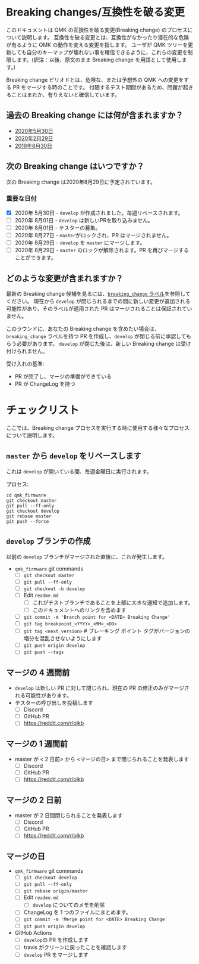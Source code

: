 # Breaking changes/互換性を破る変更

<!---
  grep --no-filename "^[ ]*git diff" docs/ja/*.md | sh
  original document: 0.9.0:docs/breaking_changes.md
  git diff 0.9.0 HEAD -- docs/breaking_changes.md | cat
-->

このドキュメントは QMK の互換性を破る変更(Breaking change) のプロセスについて説明します。
互換性を破る変更とは、互換性がなかったり潜在的な危険が有るように QMK の動作を変える変更を指します。
ユーザが QMK ツリーを更新しても自分のキーマップが壊れない事を確信できるように、これらの変更を制限します。(訳注：以後、原文のまま Breaking change を用語として使用します。)

Breaking change ピリオドとは、危険な、または予想外の QMK への変更をする PR をマージする時のことです。
付随するテスト期間があるため、問題が起きることはまれか、有りえないと確信しています。

## 過去の Breaking change には何が含まれますか？

* [2020年5月30日](ja/ChangeLog/20200530.md)
* [2020年2月29日](ja/ChangeLog/20200229.md)
* [2019年8月30日](ja/ChangeLog/20190830.md)

## 次の Breaking change はいつですか？

次の Breaking change は2020年8月29日に予定されています。

### 重要な日付

* [x] 2020年 5月30日 - `develop` が作成されました。毎週リベースされます。
* [ ] 2020年 8月01日 - `develop` は新しいPRを取り込みません。
* [ ] 2020年 8月01日 - テスターの募集。
* [ ] 2020年 8月27日 - `master`がロックされ、PR はマージされません。
* [ ] 2020年 8月29日 - `develop` を `master` にマージします。
* [ ] 2020年 8月29日 - `master` のロックが解除されます。PR を再びマージすることができます。

## どのような変更が含まれますか？

最新の Breaking change 候補を見るには、[`breaking_change` ラベル](https://github.com/qmk/qmk_firmware/pulls?q=is%3Aopen+label%3Abreaking_change+is%3Apr)を参照してください。
現在から `develop` が閉じられるまでの間に新しい変更が追加される可能性があり、そのラベルが適用された PR はマージされることは保証されていません。

このラウンドに、あなたの Breaking change を含めたい場合は、`breaking_change` ラベルを持つ PR を作成し、`develop` が閉じる前に承認してもらう必要があります。
`develop` が閉じた後は、新しい Breaking change は受け付けられません。

受け入れの基準:

* PR が完了し、マージの準備ができている
* PR が ChangeLog を持つ

# チェックリスト

ここでは、Breaking change プロセスを実行する時に使用する様々なプロセスについて説明します。

## `master` から `develop` をリベースします

これは `develop` が開いている間、毎週金曜日に実行されます。

プロセス:

```
cd qmk_firmware
git checkout master
git pull --ff-only
git checkout develop
git rebase master
git push --force
```

## `develop` ブランチの作成

以前の `develop` ブランチがマージされた直後に、これが発生します。

* `qmk_firmware` git commands
   * [ ] `git checkout master`
   * [ ] `git pull --ff-only`
   * [ ] `git checkout -b develop`
   * [ ] Edit `readme.md`
      * [ ] これがテストブランチであることを上部に大きな通知で追加します。
      * [ ] このドキュメントへのリンクを含めます
   * [ ] `git commit -m 'Branch point for <DATE> Breaking Change'`
   * [ ] `git tag breakpoint_<YYYY>_<MM>_<DD>`
   * [ ] `git tag <next_version>` # ブレーキング ポイント タグがバージョンの増分を混乱させないようにします
   * [ ] `git push origin develop`
   * [ ] `git push --tags`

## マージの 4 週間前

* `develop` は新しい PR に対して閉じられ、現在の PR の修正のみがマージされる可能性があります。
* テスターの呼び出しを投稿します
   * [ ] Discord
   * [ ] GitHub PR
   * [ ] https://reddit.com/r/olkb

## マージの 1 週間前

* master が < 2 日前> から <マージの日> まで閉じられることを発表します
   * [ ] Discord
   * [ ] GitHub PR
   * [ ] https://reddit.com/r/olkb

## マージの 2 日前

* master が 2 日間閉じられることを発表します
   * [ ] Discord
   * [ ] GitHub PR
   * [ ] https://reddit.com/r/olkb

## マージの日

* `qmk_firmware` git commands
   * [ ] `git checkout develop`
   * [ ] `git pull --ff-only`
   * [ ] `git rebase origin/master`
   * [ ] Edit `readme.md`
      * [ ] `develop` についてのメモを削除
   * [ ] ChangeLog を 1 つのファイルにまとめます。
   * [ ] `git commit -m 'Merge point for <DATE> Breaking Change'`
   * [ ] `git push origin develop`
* GitHub Actions
   * [ ] `develop`の PR を作成します
   * [ ] travis がクリーンに戻ったことを確認します
   * [ ] `develop` PR をマージします
